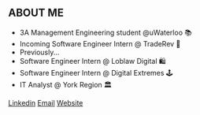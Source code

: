 <h2>ABOUT ME</h2>

<ul>
  <li>3A Management Engineering student @uWaterloo 📚</li>
  <li>Incoming Software Engineer Intern @ TradeRev 🚗</li>

  <li>Previously...</li>
  <li>Software Engineer Intern @ Loblaw Digital 🛍</li>
  <li>Software Engineer Intern @ Digital Extremes 🕹️</li>
  <li>IT Analyst @ York Region 🏛️</li>
</ul>

<a href="https://www.linkedin.com/in/michaeljsheng/" target=”_blank” >Linkedin</a>
<a href="mailto:m3sheng@uwaterloo.ca" target=”_blank”>Email</a>
<a href="https://michaelsheng15.github.io/react-website/#/react-website/home" target=”_blank” >Website</a>






 


